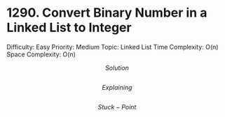# 1290. Convert Binary Number in a Linked List to Integer

Difficulty: Easy
Priority: Medium
Topic: Linked List
Time Complexity: O(n)
Space Complexity: O(n)

$$
Solution
$$

```python

```

$$
Explaining
$$

```

```

$$
Stuck-Point
$$

```

```